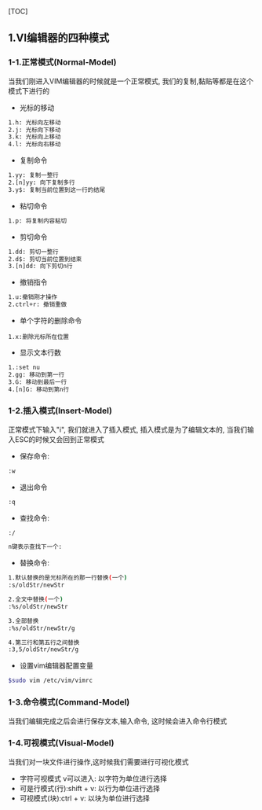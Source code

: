 

[TOC]

## 1.VI编辑器的四种模式

### 1-1.正常模式(Normal-Model)

当我们刚进入VIM编辑器的时候就是一个正常模式, 我们的复制,黏贴等都是在这个模式下进行的

- 光标的移动

```bash
1.h: 光标向左移动
2.j: 光标向下移动
3.k: 光标向上移动
4.l: 光标向右移动
```

- 复制命令

```bash
1.yy: 复制一整行
2.[n]yy: 向下复制多行
3.y$: 复制当前位置到这一行的结尾
```

- 粘切命令

```bash
1.p: 将复制内容粘切
```

- 剪切命令

```bash
1.dd: 剪切一整行
2.d$: 剪切当前位置到结束
3.[n]dd: 向下剪切n行
```

- 撤销指令

```bash
1.u:撤销刚才操作
2.ctrl+r: 撤销重做
```

- 单个字符的删除命令

```bahs
1.x:删除光标所在位置
```

- 显示文本行数

```bash
1.:set nu
2.gg: 移动到第一行
3.G: 移动到最后一行
4.[n]G: 移动到第n行
```



### 1-2.插入模式(Insert-Model)

正常模式下输入"i", 我们就进入了插入模式, 插入模式是为了编辑文本的, 当我们输入ESC的时候又会回到正常模式

- 保存命令:

```bash
:w
```

- 退出命令

```bash
:q
```

- 查找命令:

```bash
:/

n键表示查找下一个:
```

- 替换命令:

```bash
1.默认替换的是光标所在的那一行替换(一个)
:s/oldStr/newStr

2.全文中替换(一个)
:%s/oldStr/newStr

3.全部替换
:%s/oldStr/newStr/g

4.第三行和第五行之间替换
:3,5/oldStr/newStr/g
```

- 设置vim编辑器配置变量

```bash
$sudo vim /etc/vim/vimrc
```



### 1-3.命令模式(Command-Model)

当我们编辑完成之后会进行保存文本,输入命令, 这时候会进入命令行模式

### 1-4.可视模式(Visual-Model)

当我们对一块文件进行操作,这时候我们需要进行可视化模式

- 字符可视模式 v可以进入: 以字符为单位进行选择
- 可是行模式(行):shift + v: 以行为单位进行选择
- 可视模式(块):ctrl + v: 以块为单位进行选择
